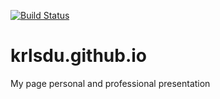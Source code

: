 [![Build Status](https://www.travis-ci.com/krlsdu/krlsdu.github.io.svg?branch=master)](https://www.travis-ci.com/krlsdu/krlsdu.github.io)

# krlsdu.github.io
My page personal and professional presentation
